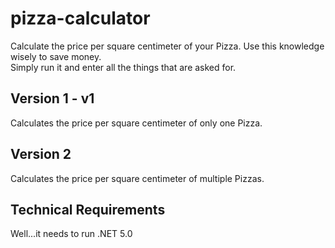 # pizza-calculator
Calculate the price per square centimeter of your Pizza. Use this knowledge wisely to save money.
<br>
Simply run it and enter all the things that are asked for.

## Version 1 - v1
Calculates the price per square centimeter of only one Pizza.

## Version 2
Calculates the price per square centimeter of multiple Pizzas.

## Technical Requirements
Well...it needs to run .NET 5.0
